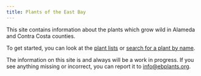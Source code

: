 ```yaml
---
title: Plants of the East Bay
---
```


This site contains information about the plants which grow wild in Alameda and Contra Costa counties.

To get started, you can look at the [plant lists](./index_lists.html) or [search for a plant by name](./name_search.html).

The information on this site is and always will be a work in progress. If you see anything missing or incorrect, you can report it to [info@ebplants.org](mailto:info@ebplants.org).
